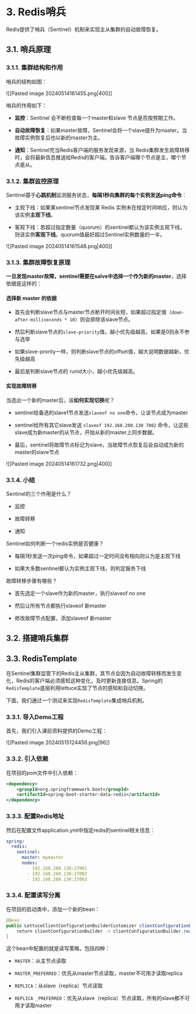 # 3. Redis哨兵

Redis提供了哨兵（Sentinel）机制来实现主从集群的自动故障恢复。

## 3.1. 哨兵原理

### 3.1.1. 集群结构和作用

哨兵的结构如图：

![[Pasted image 20240514161455.png|400]]

哨兵的作用如下：

- **监控**：Sentinel 会不断检查每一个master和slave 节点是否按预期工作。
    
- **自动故障恢复**：如果master故障，Sentinel会将一个slave提升为master。当故障实例恢复后也以新的master为主。
    
- **通知**：Sentinel充当Redis客户端的服务发现来源，当 Redis集群发生故障转移时，会将最新信息推送给Redis的客户端。告诉客户端哪个节点是主，哪个节点是从。

### 3.1.2. 集群监控原理

Sentinel基于**心跳机制**监测服务状态，**每隔1秒向集群的每个实例发送ping命令**：

- 主观下线：如果某sentinel节点发现某 Redis 实例未在规定时间响应，则认为该实例**主观下线**。

- 客观下线：若超过指定数量（quorum）的sentinel都认为该实例主观下线，则该实例**客观下线**。quorum值最好超过Sentinel实例数量的一半。

![[Pasted image 20240514161548.png|400]]

### 3.1.3. 集群故障恢复原理

**一旦发现master故障，sentinel需要在salve中选择一个作为新的master**，选择依据是这样的：

#### 选择新 master 的依据

- 首先会判断slave节点与master节点断开时间长短，如果超过指定值（`down-after-milliseconds * 10`）则会排除该slave节点。
    
- 然后判断slave节点的`slave-priority`值，越小优先级越高，如果是0则永不参与选举
    
- 如果slave-prority一样，则判断slave节点的offset值，越大说明数据越新，优先级越高
    
- 最后是判断slave节点的 runid大小，越小优先级越高。

#### 实现故障转移

当选出一个新的master后，该**如何实现切换**呢？

- sentinel给备选的slave1节点发送`slaveof no one`命令，让该节点成为master
    
- sentinel给所有其它slave发送 `slaveof 192.168.200.130 7002` 命令，让这些slave成为新master的从节点，开始从新的master上同步数据。
    
- 最后，sentinel将故障节点标记为slave，当故障节点恢复后会自动成为新的master的slave节点

![[Pasted image 20240514161732.png|400]]

### 3.1.4. 小结

Sentinel的三个作用是什么？

- 监控
    
- 故障转移
    
- 通知

Sentinel如何判断一个redis实例是否健康？

- 每隔1秒发送一次ping命令，如果超过一定时间没有相向则认为是主观下线
    
- 如果大多数sentinel都认为实例主观下线，则判定服务下线

故障转移步骤有哪些？

- 首先选定一个slave作为新的master，执行slaveof no one
    
- 然后让所有节点都执行slaveof 新master
    
- 修改故障节点配置，添加slaveof 新master

## 3.2. 搭建哨兵集群


## 3.3. RedisTemplate
在Sentinel集群监管下的Redis主从集群，其节点会因为自动故障转移而发生变化，Redis的客户端必须感知这种变化，及时更新连接信息。Spring的`RedisTemplate`底层利用lettuce实现了节点的感知和自动切换。

下面，我们通过一个测试来实现`RedisTemplate`集成哨兵机制。

### 3.3.1. 导入Demo工程

首先，我们引入课前资料提供的Demo工程：

![[Pasted image 20240515124456.png|96]]

### 3.3.2. 引入依赖

在项目的pom文件中引入依赖：

```xml
<dependency>  
    <groupId>org.springframework.boot</groupId>  
    <artifactId>spring-boot-starter-data-redis</artifactId>  
</dependency>
```

### 3.3.3. 配置Redis地址

然后在配置文件application.yml中指定redis的sentinel相关信息：

```yaml
spring:  
  redis:  
    sentinel:  
      master: mymaster  
      nodes:  
        - 192.168.200.130:27001  
        - 192.168.200.130:27002  
        - 192.168.200.130:27003
```

### 3.3.4. 配置读写分离

在项目的启动类中，添加一个新的bean：

```java
@Bean  
public LettuceClientConfigurationBuilderCustomizer clientConfigurationBuilderCustomizer(){  
    return clientConfigurationBuilder -> clientConfigurationBuilder.readFrom(ReadFrom.REPLICA_PREFERRED);  
}
```

这个bean中配置的就是读写策略，包括四种：

- `MASTER`：从主节点读取
    
- `MASTER_PREFERRED`：优先从master节点读取，master不可用才读取replica
    
- `REPLICA`：从slave（replica）节点读取
    
- `REPLICA _PREFERRED`：优先从slave（replica）节点读取，所有的slave都不可用才读取master

